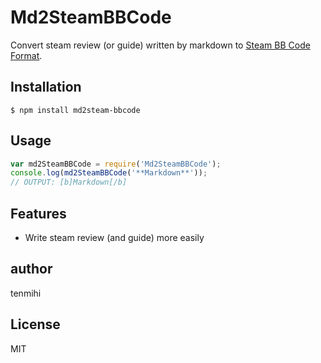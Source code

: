 # Md2SteamBBCode

Convert steam review (or guide) written by markdown to [Steam BB Code Format](http://steamcommunity.com/comment/WorkshopItem/formattinghelp).

## Installation

```console
$ npm install md2steam-bbcode
```

## Usage

```js
var md2SteamBBCode = require('Md2SteamBBCode');
console.log(md2SteamBBCode('**Markdown**'));
// OUTPUT: [b]Markdown[/b]
```

## Features

- Write steam review (and guide) more easily

## author

tenmihi

## License

MIT
